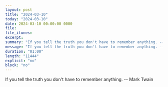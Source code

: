 ```yaml
---
layout: post
title: "2024-03-10"
today: "2024-03-10"
date: 2024-03-10 00:00:00 0000
file:
file_itunes:
excerpt:
summary: "If you tell the truth you don't have to remember anything. -- Mark Twain"
message: "If you tell the truth you don't have to remember anything. -- Mark Twain"
duration: "01:00"
length: "11444"
explicit: "no"
block: "no"
---
```

If you tell the truth you don't have to remember anything. -- Mark Twain

